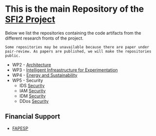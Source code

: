 # This is the main Repository of the [SFI2 Project](https://sites.google.com/view/sfi2/)


Below we list the repositories containing the code artifacts from the different research fronts of the project.

`Some repositories may be unavailable because there are paper under pair-review. As papers are published, we will make the repositories public.`

- WP2 - [Architecture](https://github.com/romoreira/SFI2-Facilities_Benchmarking)
- WP3 - [Intelligent Infreastructure for Experimentation](https://github.com/romoreira/SFI2-Distributed-Orchestration)
- WP4 - [Energy and Sustainability](https://github.com/romoreira/SFI2-Energy-Sustainability)
- WP5 - Security
  - IDS [Security](https://github.com/romoreira/SFI2-Intrusion-Detection-System)
  - IAM [Security](https://github.com/romoreira/SFI2-Cassandra)
  - IDM [Security](https://github.com/romoreira/SFI2-IDM)
  - DDos [Security](https://github.com/romoreira/SFI2-DDoS-Traffic-Classifcation)


## Financial Support

* [FAPESP](https://fapesp.br/)
